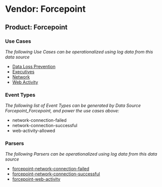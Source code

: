 Vendor: Forcepoint
==================
Product: Forcepoint
-------------------

### Use Cases

_The following Use Cases can be operationalized using log data from this data source_

* [Data Loss Prevention](../UseCases/usecase_data_loss_prevention.md)
* [Executives](../UseCases/usecase_executives.md)
* [Network](../UseCases/usecase_network.md)
* [Web Activity](../UseCases/usecase_web_activity.md)


### Event Types

_The following list of Event Types can be generated by Data Source Forcepoint_Forcepoint, and power the use cases above:_

- network-connection-failed
- network-connection-successful
- web-activity-allowed


### Parsers

_The following Parsers can be operationalized using log data from this data source_

* [forcepoint-network-connection-failed](../Parsers/parserContent_forcepoint-network-connection-failed.md)
* [forcepoint-network-connection-successful](../Parsers/parserContent_forcepoint-network-connection-successful.md)
* [forcepoint-web-activity](../Parsers/parserContent_forcepoint-web-activity.md)
